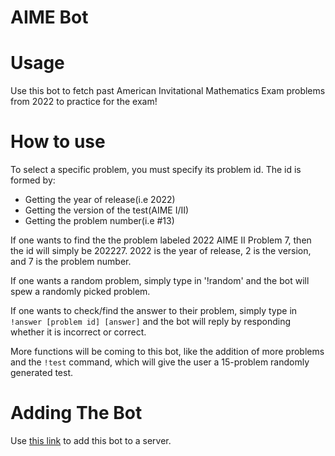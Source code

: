 # AIME Bot

# Usage
Use this bot to fetch past American Invitational Mathematics Exam problems from 2022 to practice for the exam!

# How to use
To select a specific problem, you must specify its problem id. The id is formed by:

+ Getting the year of release(i.e 2022)
+ Getting the version of the test(AIME I/II)
+ Getting the problem number(i.e #13)

If one wants to find the the problem labeled 2022 AIME II Problem 7, then the id will simply be 202227. 2022 is the year of release, 2 is the version, and 7 is the problem number.

If one wants a random problem, simply type in '!random' and the bot will spew a randomly picked problem.

If one wants to check/find the answer to their problem, simply type in `!answer [problem id] [answer]` and the bot will reply by responding whether it is incorrect or correct.

More functions will be coming to this bot, like the addition of more problems and the `!test` command, which will give the user a 15-problem randomly generated test. 

# Adding The Bot
Use [this link](https://discordapp.com/oauth2/authorize?&client_id=1025819663478816778&scope=bot) to add this bot to a server.




